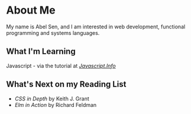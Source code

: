 # About Me
My name is Abel Sen, and I am interested in web development, functional programming and systems languages.

## What I'm Learning
Javascript - via the tutorial at *[Javascript.Info](https://javascript.info/)*

## What's Next on my Reading List
* *CSS in Depth* by Keith J. Grant
* *Elm in Action* by Richard Feldman
